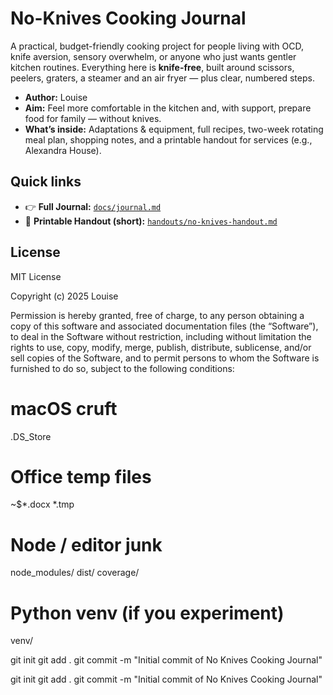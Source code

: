 # No-Knives Cooking Journal

A practical, budget-friendly cooking project for people living with OCD, knife aversion, sensory overwhelm, or anyone who just wants gentler kitchen routines. Everything here is **knife-free**, built around scissors, peelers, graters, a steamer and an air fryer — plus clear, numbered steps.

- **Author:** Louise  
- **Aim:** Feel more comfortable in the kitchen and, with support, prepare food for family — without knives.  
- **What’s inside:** Adaptations & equipment, full recipes, two-week rotating meal plan, shopping notes, and a printable handout for services (e.g., Alexandra House).

## Quick links
- 👉 **Full Journal:** [`docs/journal.md`](docs/journal.md)  
- 🧾 **Printable Handout (short):** [`handouts/no-knives-handout.md`](handouts/no-knives-handout.md)

## License
MIT License

Copyright (c) 2025 Louise

Permission is hereby granted, free of charge, to any person obtaining a copy
of this software and associated documentation files (the “Software”), to deal
in the Software without restriction, including without limitation the rights
to use, copy, modify, merge, publish, distribute, sublicense, and/or sell
copies of the Software, and to permit persons to whom the Software is
furnished to do so, subject to the following conditions:


# macOS cruft
.DS_Store

# Office temp files
~$*.docx
*.tmp

# Node / editor junk
node_modules/
dist/
coverage/

# Python venv (if you experiment)
venv/

git init
git add .
git commit -m "Initial commit of No Knives Cooking Journal"

git init
git add .
git commit -m "Initial commit of No Knives Cooking Journal"
